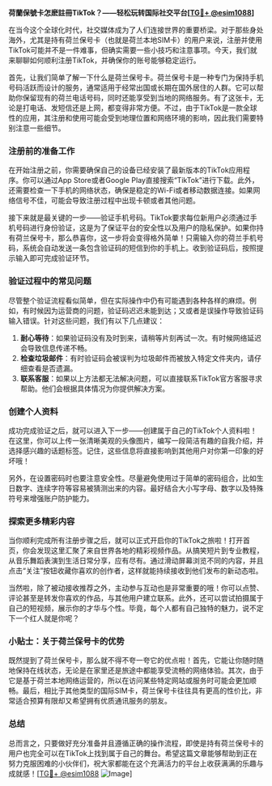 **荷蘭保號卡怎麽註冊TikTok？——轻松玩转国际社交平台[[TG💪+ @esim1088](https://t.me/s/esim1088)]**

在当今这个全球化时代，社交媒体成为了人们连接世界的重要桥梁。对于那些身处海外，尤其是持有荷兰保号卡（也就是荷兰本地SIM卡）的用户来说，注册并使用TikTok可能并不是一件难事，但确实需要一些小技巧和注意事项。今天，我们就来聊聊如何顺利注册TikTok，并确保你的账号能够稳定运行。

首先，让我们简单了解一下什么是荷兰保号卡。荷兰保号卡是一种专门为保持手机号码活跃而设计的服务，通常适用于经常出国或长期在国外居住的人群。它可以帮助你保留现有的荷兰电话号码，同时还能享受到当地的网络服务。有了这张卡，无论是打电话、发短信还是上网，都变得非常方便。不过，由于TikTok是一款全球性的应用，其注册和使用可能会受到地理位置和网络环境的影响，因此我们需要特别注意一些细节。

### 注册前的准备工作

在开始注册之前，你需要确保自己的设备已经安装了最新版本的TikTok应用程序。你可以通过App Store或者Google Play直接搜索“TikTok”进行下载。此外，还需要检查一下手机的网络状态，确保是稳定的Wi-Fi或者移动数据连接。如果网络信号不佳，可能会导致注册过程中出现卡顿或者其他问题。

接下来就是最关键的一步——验证手机号码。TikTok要求每位新用户必须通过手机号码进行身份验证，这是为了保证平台的安全性以及用户的隐私保护。如果你持有荷兰保号卡，那么恭喜你，这一步将会变得格外简单！只需输入你的荷兰手机号码，系统会自动发送一条包含验证码的短信到你的手机上。收到验证码后，按照提示输入即可完成验证环节。

### 验证过程中的常见问题

尽管整个验证流程看似简单，但在实际操作中仍有可能遇到各种各样的麻烦。例如，有时候因为运营商的问题，验证码迟迟未能到达；又或者是误操作导致验证码输入错误。针对这些问题，我们有以下几点建议：

1. **耐心等待**：如果验证码没有及时到来，请稍等片刻再试一次。有时候网络延迟会导致信息传递不畅。
2. **检查垃圾邮件**：有时验证码会被误判为垃圾邮件而被放入特定文件夹内，请仔细查看是否遗漏。
3. **联系客服**：如果以上方法都无法解决问题，可以直接联系TikTok官方客服寻求帮助。他们会根据具体情况为你提供解决方案。

### 创建个人资料

成功完成验证之后，就可以进入下一步——创建属于自己的TikTok个人资料啦！在这里，你可以上传一张清晰美观的头像图片，编写一段简洁有趣的自我介绍，并选择感兴趣的话题标签。记住，这些信息将直接影响到其他用户对你第一印象的好坏哦！

另外，在设置密码时也要注意安全性。尽量避免使用过于简单的密码组合，比如生日数字、连续字符等容易被猜测出来的内容。最好结合大小写字母、数字以及特殊符号来增强账户防护能力。

### 探索更多精彩内容

当你顺利完成所有注册步骤之后，就可以正式开启你的TikTok之旅啦！打开首页，你会发现这里汇聚了来自世界各地的精彩视频作品。从搞笑短片到专业教程，从音乐舞蹈表演到生活日常分享，应有尽有。通过滑动屏幕浏览不同的内容，并且点击“关注”按钮收藏你喜欢的创作者，这样就能持续接收到他们发布的新动态啦。

当然啦，除了被动接收推荐之外，主动参与互动也是非常重要的哦！你可以点赞、评论甚至是转发你喜欢的作品，与其他用户建立联系。此外，还可以尝试拍摄属于自己的短视频，展示你的才华与个性。毕竟，每个人都有自己独特的魅力，说不定下一个红人就是你呢？

### 小贴士：关于荷兰保号卡的优势

既然提到了荷兰保号卡，那么就不得不夸一夸它的优点啦！首先，它能让你随时随地保持在线状态，无论是在家里还是旅途中都能享受流畅的网络体验。其次，由于它是基于荷兰本地网络运营的，所以在访问某些特定网站或服务时可能会更加顺畅。最后，相比于其他类型的国际SIM卡，荷兰保号卡往往具有更高的性价比，非常适合预算有限却又希望拥有优质通讯服务的朋友。

### 总结

总而言之，只要做好充分准备并且遵循正确的操作流程，即使是持有荷兰保号卡的用户也完全可以在TikTok上找到属于自己的舞台。希望这篇文章能够帮助到正在努力克服困难的小伙伴们，祝大家都能在这个充满活力的平台上收获满满的乐趣与成就感！[[TG💪+ @esim1088](https://t.me/s/esim1088) ![Image](https://i.postimg.cc/4NQfJmqS/Snipaste-2025-05-13-00-14-12.png)]